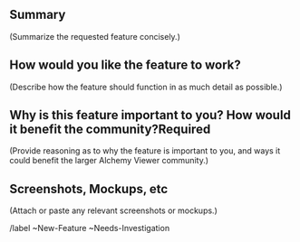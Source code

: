 ## Summary
(Summarize the requested feature concisely.)

## How would you like the feature to work?
(Describe how the feature should function in as much detail as possible.)

## Why is this feature important to you? How would it benefit the community?Required
(Provide reasoning as to why the feature is important to you, and ways it could benefit the larger Alchemy Viewer community.)

## Screenshots, Mockups, etc
(Attach or paste any relevant screenshots or mockups.)

/label ~New-Feature ~Needs-Investigation